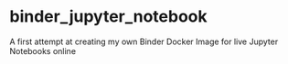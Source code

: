 # binder_jupyter_notebook
A first attempt at creating my own Binder Docker Image for live Jupyter Notebooks online
